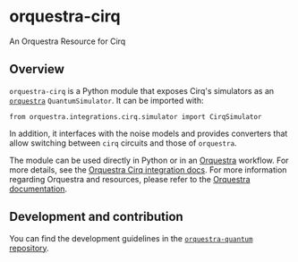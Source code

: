 # orquestra-cirq

An Orquestra Resource for Cirq

## Overview

`orquestra-cirq` is a Python module that exposes Cirq's simulators as an [`orquestra`](https://github.com/zapatacomputing/orquestra-quantum/blob/main/src/orquestra/quantum/api/backend.py) `QuantumSimulator`. It can be imported with:

```
from orquestra.integrations.cirq.simulator import CirqSimulator
```

In addition, it interfaces with the noise models and provides converters that allow switching between `cirq` circuits and those of `orquestra`.

The module can be used directly in Python or in an [Orquestra](https://www.orquestra.io) workflow.
For more details, see the [Orquestra Cirq integration docs](http://docs.orquestra.io/other-resources/framework-integrations/cirq/).
For more information regarding Orquestra and resources, please refer to the [Orquestra documentation](https://www.orquestra.io/docs).

## Development and contribution

You can find the development guidelines in the [`orquestra-quantum` repository](https://github.com/zapatacomputing/orquestra-quantum).

